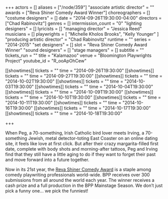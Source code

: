 +++
actors = []
aliases = ["/node/359"]
"associate artistic director" = ""
awards = ["Reva Shiner Comedy Award Winner"]
choreographers = []
"costume designers" = []
date = "2014-09-26T19:30:00-04:00"
directors = ["Chad Rabinovitz"]
genres = []
intermission_count = "0"
"lighting designers" = []
lyricists = []
"managing director" = "Jessica Reed"
musicians = []
playwrights = [
    "Michelle Kholos Brooks",
    "Kelly Younger"
]
"producing artistic director" = "Chad Rabinovitz"
runtime = ""
series = "2014-2015"
"set designers" = []
slot = "Reva Shiner Comedy Award Winner"
"sound designers" = []
"stage managers" = []
subtitle = ""
tickets_run = ""
title = "Kalamazoo"
venue = "Bloomington Playwrights Project"
youtube_id = "R_ooApOhCew"


[[showtimes]]
  tickets = ""
  time = "2014-09-26T19:30:00"
[[showtimes]]
  tickets = ""
  time = "2014-09-27T19:30:00"
[[showtimes]]
  tickets = ""
  time = "2014-10-02T19:30:00"
[[showtimes]]
  tickets = ""
  time = "2014-10-03T19:30:00"
[[showtimes]]
  tickets = ""
  time = "2014-10-04T19:30:00"
[[showtimes]]
  tickets = ""
  time = "2014-10-09T19:30:00"
[[showtimes]]
  tickets = ""
  time = "2014-10-10T19:30:00"
[[showtimes]]
  tickets = ""
  time = "2014-10-11T19:30:00"
[[showtimes]]
  tickets = ""
  time = "2014-10-16T19:30:00"
[[showtimes]]
  tickets = ""
  time = "2014-10-17T19:30:00"
[[showtimes]]
  tickets = ""
  time = "2014-10-18T19:30:00"

+++

When Peg, a 70-something, Irish Catholic bird lover meets Irving, a 70-something Jewish, metal detector-toting East Coaster on an online dating site, it feels like love at first click. But after their crazy margarita-filled first date, complete with body shots and morning-after tattoos, Peg and Irving find that they still have a little aging to do if they want to forget their past and move forward into a future together.

Now in its 21st year, the [Reva Shiner Comedy Award](/playwrights/reva-shiner-comedy/) is a staple among comedy playwriting professionals world-wide. BPP receives over 300 submissions from all around the world each year.  The winner receives a cash prize and a full production in the BPP Mainstage Season.  We don’t just pick a funny one... we pick the funniest!
